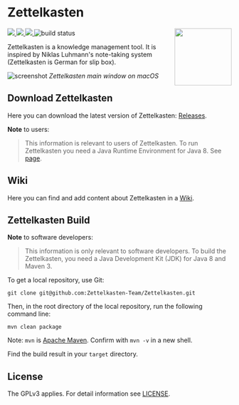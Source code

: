 # Zettelkasten
<img src="src/main/resources/de/danielluedecke/zettelkasten/resources/icons/zkn3-256x256.png" height="128" align="right"/>
<p>
    <a href="https://github.com/Zettelkasten-Team/Zettelkasten/releases" alt="Release">
        <img src="https://img.shields.io/github/release/Zettelkasten-Team/Zettelkasten.svg" />
    </a>
     <a href="https://github.com/Zettelkasten-Team/Zettelkasten/releases" alt="Downloads">
        <img src="https://img.shields.io/github/downloads/Zettelkasten-Team/Zettelkasten/total.svg" />
     </a>
    <a href="https://github.com/Zettelkasten-Team/Zettelkasten/graphs/contributors" alt="Contributors">
        <img src="https://img.shields.io/github/contributors/Zettelkasten-Team/Zettelkasten" />
    </a>
    <img src="https://github.com/Zettelkasten-Team/Zettelkasten/workflows/Java%20CI%20with%20Maven/badge.svg" alt="build status"/>
</p>
Zettelkasten is a knowledge management tool. It is inspired by Niklas Luhmann's note-taking system (Zettelkasten is German for slip box).

![screenshot](http://zettelkasten.danielluedecke.de/img/gallery/zkn1.png)
*Zettelkasten main window on macOS*

## Download Zettelkasten
Here you can download the latest version of Zettelkasten: [Releases](https://github.com/Zettelkasten-Team/Zettelkasten/releases).

**Note** to users:
> This information is relevant to users of Zettelkasten.
> To run Zettelkasten you need a Java Runtime Environment for Java 8. See [page](https://www.java.com/de/download/manual.jsp).

## Wiki
Here you can find and add content about Zettelkasten in a [Wiki](https://github.com/Zettelkasten-Team/Zettelkasten/wiki).

## Zettelkasten Build
**Note** to software developers:
> This information is only relevant to software developers.
> To build the Zettelkasten, you need a Java Development Kit (JDK) for Java 8 and Maven 3.

To get a local repository, use Git:

```shell
git clone git@github.com:Zettelkasten-Team/Zettelkasten.git
```

Then, in the root directory of the local repository, run the following command line:

```shell
mvn clean package
```
Note: `mvn` is [Apache Maven](https://maven.apache.org/install.html). Confirm with `mvn -v` in a new shell.

Find the build result in your `target` directory.


## License

The GPLv3 applies. For detail information see [LICENSE](./LICENSE).
